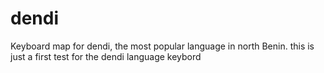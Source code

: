 # dendi
Keyboard map for dendi, the most popular language in north Benin.
this is just a first test for the dendi language keybord


